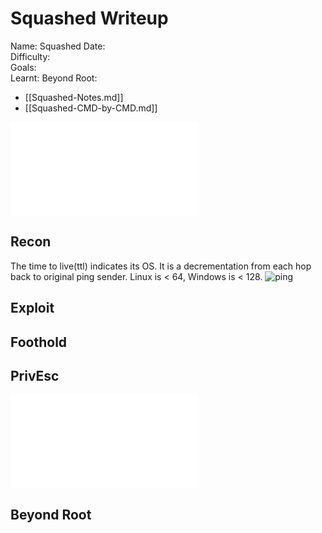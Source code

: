 # Squashed Writeup

Name: Squashed
Date:  
Difficulty:  
Goals:  
Learnt:
Beyond Root:

- [[Squashed-Notes.md]]
- [[Squashed-CMD-by-CMD.md]]


![](Squashed-map.excalidraw.md)

## Recon

The time to live(ttl) indicates its OS. It is a decrementation from each hop back to original ping sender. Linux is < 64, Windows is < 128.
![ping](Screenshots/ping.png)
	
## Exploit

## Foothold

## PrivEsc

![](Squashed-map.excalidraw.md)

## Beyond Root


